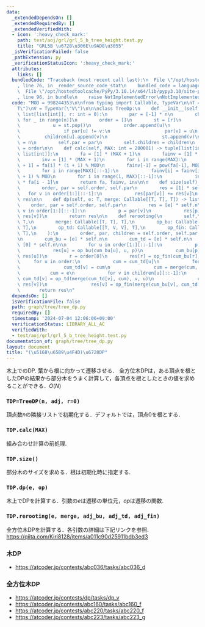 ```yaml
---
data:
  _extendedDependsOn: []
  _extendedRequiredBy: []
  _extendedVerifiedWith:
  - icon: ':heavy_check_mark:'
    path: test/aoj/grl/grl_5_b_tree_height.test.py
    title: "GRL5B \u6728\u306E\u9AD8\u3055"
  _isVerificationFailed: false
  _pathExtension: py
  _verificationStatusIcon: ':heavy_check_mark:'
  attributes:
    links: []
  bundledCode: "Traceback (most recent call last):\n  File \"/opt/hostedtoolcache/PyPy/3.10.14/x64/lib/pypy3.10/site-packages/onlinejudge_verify/documentation/build.py\"\
    , line 76, in _render_source_code_stat\n    bundled_code = language.bundle(\n\
    \  File \"/opt/hostedtoolcache/PyPy/3.10.14/x64/lib/pypy3.10/site-packages/onlinejudge_verify/languages/python.py\"\
    , line 96, in bundle\n    raise NotImplementedError\nNotImplementedError\n"
  code: "MOD = 998244353\n\nfrom typing import Callable, TypeVar\n\nT = TypeVar(\"\
    T\")\nV = TypeVar(\"V\")\n\n\nclass TreeDp:\n    def __init__(self, n: int, adj:\
    \ list[list[int]], r: int = 0):\n        par = [-1] * n\n        children = [[]\
    \ for _ in range(n)]\n        order = []\n        st = [r]\n        while st:\n\
    \            u = st.pop()\n            order.append(u)\n            for v in adj[u]:\n\
    \                if par[u] != v:\n                    par[v] = u\n           \
    \         children[u].append(v)\n                    st.append(v)\n        self.n\
    \ = n\n        self.par = par\n        self.children = children\n        self.order\
    \ = order\n\n    def calc(self, MAX: int = 200001) -> tuple[list[int], list[int],\
    \ list[int]]:\n        fa = [1] * (MAX + 1)\n        fainv = [1] * (MAX + 1)\n\
    \        inv = [1] * (MAX + 1)\n        for i in range(MAX):\n            fa[i\
    \ + 1] = fa[i] * (i + 1) % MOD\n        fainv[-1] = pow(fa[-1], MOD - 2, MOD)\n\
    \        for i in range(MAX)[::-1]:\n            fainv[i] = fainv[i + 1] * (i\
    \ + 1) % MOD\n        for i in range(1, MAX)[::-1]:\n            inv[i] = fainv[i]\
    \ * fa[i - 1]\n        return fa, fainv, inv\n\n    def size(self) -> list[int]:\n\
    \        order, par = self.order, self.par\n        res = [1] * self.n\n     \
    \   for v in order[1:][::-1]:\n            res[par[v]] += res[v]\n        return\
    \ res\n\n    def dp(self, e: T, merge: Callable[[T, T], T]) -> list[T]:\n    \
    \    order, par = self.order, self.par\n        res = [e] * self.n\n        for\
    \ v in order[1:][::-1]:\n            p = par[v]\n            res[p] = merge(res[p],\
    \ res[v])\n        return res\n\n    def rerooting(\n        self,\n        e:\
    \ T,\n        merge: Callable[[T, T], T],\n        op_bu: Callable[[T, V, V],\
    \ T],\n        op_td: Callable[[T, V, V], T],\n        op_fin: Callable[[T, V],\
    \ T],\n    ):\n        order, par, children = self.order, self.par, self.children\n\
    \n        cum_bu = [e] * self.n\n        cum_td = [e] * self.n\n        res =\
    \ [0] * self.n\n\n        for u in order[1:][::-1]:\n            p = par[u]\n\
    \            res[u] = op_bu(cum_bu[u], u, p)\n            cum_bu[p] = merge(cum_bu[p],\
    \ res[u])\n        r = order[0]\n        res[r] = op_fin(cum_bu[r], r)\n\n   \
    \     for u in order:\n            cum = cum_td[u]\n            for v in children[u]:\n\
    \                cum_td[v] = cum\n                cum = merge(cum, res[v])\n \
    \           cum = e\n            for v in children[u][::-1]:\n               \
    \ cum_td[v] = op_td(merge(cum_td[v], cum), v, u)\n                cum = merge(cum,\
    \ res[v])\n                res[v] = op_fin(merge(cum_bu[v], cum_td[v]), v)\n \
    \       return res\n"
  dependsOn: []
  isVerificationFile: false
  path: graph/tree/tree_dp.py
  requiredBy: []
  timestamp: '2024-07-04 12:06:06+09:00'
  verificationStatus: LIBRARY_ALL_AC
  verifiedWith:
  - test/aoj/grl/grl_5_b_tree_height.test.py
documentation_of: graph/tree/tree_dp.py
layout: document
title: "(\u5168\u65B9\u4F4D)\u6728DP"
---
```


木上でのDP. 葉から根に向かって遷移させる．
全方位木DPは，ある頂点を根としたDPの結果から部分木をうまく計算して，各頂点を根としたときの値を求めることができる．$O(N)$

### `TDP=TreeDP(n, adj, r=0)`

頂点数$n$の隣接リストで初期化する．デフォルトでは，頂点$0$を根とする．

### `TDP.calc(MAX)`

組み合わせ計算の前処理.

### `TDP.size()`

部分木のサイズを求める．根は初期化時に指定する.

### `TDP.dp(e, op)`

木上でDPを計算する．引数の$e$は遷移の単位元，$op$は遷移の関数.

### `TDP.rerooting(e, merge, adj_bu, adj_td, adj_fin)`

全方位木DPを計算する．各引数の詳細は下記リンクを参照.  
https://qiita.com/Kiri8128/items/a011c90d25911bdb3ed3

### 木DP

- https://atcoder.jp/contests/abc036/tasks/abc036_d

### 全方位木DP

- https://atcoder.jp/contests/dp/tasks/dp_v
- https://atcoder.jp/contests/abc160/tasks/abc160_f
- https://atcoder.jp/contests/abc220/tasks/abc220_f
- https://atcoder.jp/contests/abc223/tasks/abc223_g
